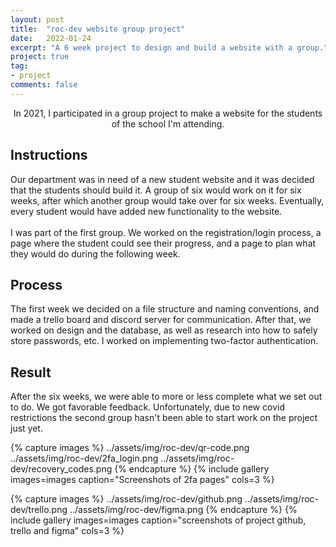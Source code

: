 ```yaml
---
layout: post
title:  "roc-dev website group project"
date:   2022-01-24
excerpt: "A 6 week project to design and build a website with a group."
project: true
tag:
- project
comments: false
---
```

    
<center>In 2021, I participated in a group project to make a website for the students of the school I'm attending.</center>

## Instructions
Our department was in need of a new student website and it was decided that the students should build it.
A group of six would work on it for six weeks, after which another group would take over for six weeks.
Eventually, every student would have added new functionality to the website.
<br><br>
I was part of the first group. 
We worked on the registration/login process, a page where the student could see their progress, and a page to plan what they would do during the following week.

## Process
The first week we decided on a file structure and naming conventions, and made a trello board and discord server for communication.
After that, we worked on design and the database, as well as research into how to safely store passwords, etc. 
I worked on implementing two-factor authentication.

## Result
After the six weeks, we were able to more or less complete what we set out to do. We got favorable feedback.
Unfortunately, due to new covid restrictions the second group hasn't been able to start work on the project just yet.

{% capture images %}
    ../assets/img/roc-dev/qr-code.png
    ../assets/img/roc-dev/2fa_login.png
    ../assets/img/roc-dev/recovery_codes.png
{% endcapture %}
{% include gallery images=images caption="Screenshots of 2fa pages" cols=3 %}

{% capture images %}
    ../assets/img/roc-dev/github.png
    ../assets/img/roc-dev/trello.png
    ../assets/img/roc-dev/figma.png
{% endcapture %}
{% include gallery images=images caption="screenshots of project github, trello and figma" cols=3 %}
